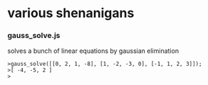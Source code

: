 various shenanigans
===================

### gauss_solve.js

solves a bunch of linear equations by gaussian elimination

    >gauss_solve([[0, 2, 1, -8], [1, -2, -3, 0], [-1, 1, 2, 3]]);
    >[ -4, -5, 2 ]
    >
